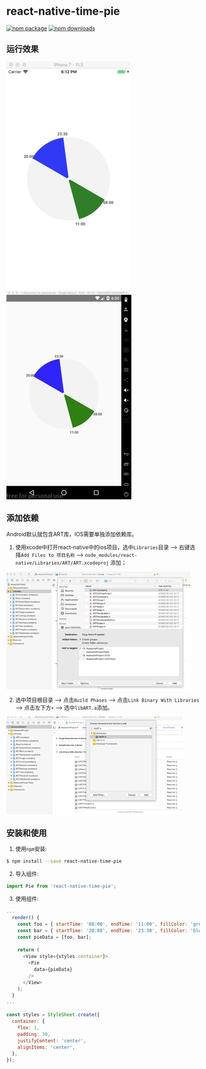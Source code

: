 
# react-native-time-pie

[![npm package](https://img.shields.io/npm/v/react-native-time-pie.svg?style=flat-square)](https://www.npmjs.org/package/react-native-time-pie)
[![npm downloads](https://img.shields.io/npm/dt/react-native-time-pie.svg)](https://www.npmjs.com/package/react-native-time-pie)

## 运行效果

![](./docs/ios.jpeg)
![](./docs/android.jpeg)


## 添加依赖
Android默认就包含ART库，IOS需要单独添加依赖库。

1. 使用xcode中打开react-native中的ios项目，选中`Libraries`目录 ——> 右键选择`Add Files to 项目名称` ——> `node_modules/react-native/Libraries/ART/ART.xcodeproj` 添加；

![](./docs/ios1.jpeg)

2. 选中项目根目录 ——> 点击`Build Phases` ——> 点击`Link Binary With Libraries` ——> 点击左下方`+` ——> 选中`libART.a`添加。

![](./docs/ios2.jpeg)

## 安装和使用

1. 使用`npm`安装:

```bash
$ npm install --save react-native-time-pie
```

2. 导入组件:

```js
import Pie from 'react-native-time-pie';
```

3. 使用组件:

```js
...
  render() {
    const foo = { startTime: '08:00', endTime: '11:00', fillColor: 'green' };
    const bar = { startTime: '20:00', endTime: '23:30', fillColor: 'blue' };
    const pieData = [foo, bar];

    return (
      <View style={styles.container}>
        <Pie 
          data={pieData}
        />
      </View>
    );
  }
...

const styles = StyleSheet.create({
  container: {
    flex: 1,
    padding: 30,
    justifyContent: 'center',
    alignItems: 'center',
  },
});
```
